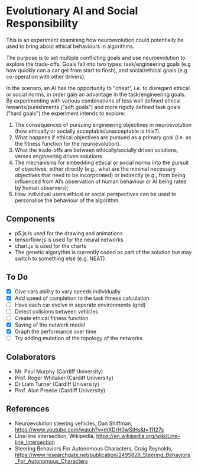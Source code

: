 # Evolutionary AI and Social Responsibility
This is an experiment examining how neuroevolution could potentially be used to bring about ethical behaviours in algorithms.

The purpose is to set multiple conflicting goals and use neuroevolution to explore the trade-offs. Goals fall into two types: task/engineering goals (e.g how quickly can a car get from start to finsh), and social/ethical goals (e.g co-operation with other drivers).

In the scenaro, an AI has the opportunity to "cheat", i.e. to disregard ethical or social norms, in order gain an advantage in the task/engineering goals. By experimenting with various combinations of less well defined ethical rewards/punishments ("soft goals") and more rigidly defined task goals ("hard goals") the experiment intends to explore:
1. The consequences of pursuing engineering objectives in neuroevolution (how ethically or socially acceptable/unacceptable is this?).
2. What happens if ethical objectives are pursued as a primary goal (i.e. as the fitness function for the neuroevolution).
3. What the trade-offs are between ethically/socially driven solutions, verses engineering driven solutions.
4. The mechanisms for embedding ethical or social norms into the pursuit of objectives, either directly (e.g., what are the minimal necessary objectives that need to be incorporated) or indirectly (e.g., from being influenced from AI’s observation of human behaviour or AI being rated by human observers); 
5. How individual users ethical or social perspectives can be used to personalise the behaviour of the algorithm.

## Components
 - p5.js is used for the drawing and animations
 - tensorflow.js is used for the neural networks
 - chart.js is used for the charts
 - The genetic algorythm is currently coded as part of the solution but may switch to something else (e.g. NEAT)

## To Do
 - [x] Give cars ability to vary speeds individually
 - [x] Add speed of completion to the task fitness calculation
 - [ ] Have each car evolve in seperate environments (grid)
 - [ ] Detect colisions between vehicles
 - [ ] Create ethical fitness function
 - [x] Saving of the network model
 - [x] Graph the performance over time
 - [ ] Try adding mutation of the topology of the networks

## Colaborators
- Mr. Paul Murphy (Cardiff University)
- Prof. Roger Whitaker (Cardiff University)
- Dr Liam Turner  (Cardiff University)
- Prof. Alun Preece  (Cardiff University)

## References
 - Neuroevolution steering vehicles, Dan Shiffman, https://www.youtube.com/watch?v=mXDrH0wStHs&t=11127s
 - Line-line intersection, Wikipedia, https://en.wikipedia.org/wiki/Line–line_intersection
 - Steering Behaviors For Autonomous Characters, Craig Reynolds, https://www.researchgate.net/publication/2495826_Steering_Behaviors_For_Autonomous_Characters